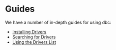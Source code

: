 <!-- Copyright (c) 2025 Columnar Technologies.  All rights reserved. -->

# Guides

We have a number of in-depth guides for using dbc:

- [Installing Drivers](installing.md)
- [Searching for Drivers](searching.md)
- [Using the Drivers List](drivers_list.md)
